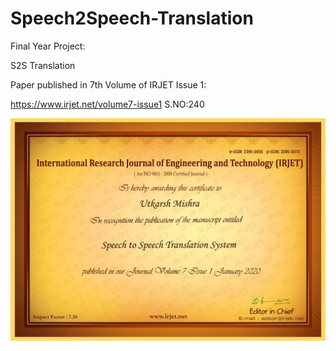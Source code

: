 # Speech2Speech-Translation
Final Year Project:

S2S Translation


Paper published in 7th Volume of IRJET Issue 1:  

https://www.irjet.net/volume7-issue1 S.NO:240

<img src = "./IRJET-Utkarsh Mishra.jpg">
